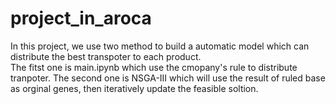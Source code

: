 # project_in_aroca
In this project, we use two method to build a automatic model which can distribute the best transpoter to each product.\
The fitst one is main.ipynb which use the cmopany's rule to distribute tranpoter. The second one is NSGA-III which will use the result of ruled base as orginal genes, then iteratively update the feasible soltion.
